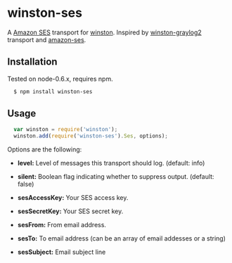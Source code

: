 # winston-ses

A [Amazon SES][2] transport for [winston][0]. Inspired by [winston-graylog2][1] transport and [amazon-ses][3].

## Installation
Tested on node-0.6.x, requires npm.

``` sh
  $ npm install winston-ses
```

## Usage
``` js
  var winston = require('winston');
  winston.add(require('winston-ses').Ses, options);

```

Options are the following:

* __level:__ Level of messages this transport should log. (default: info)
* __silent:__ Boolean flag indicating whether to suppress output. (default: false)

* __sesAccessKey:__ Your SES access key.
* __sesSecretKey:__ Your SES secret key.
* __sesFrom:__ From email address.
* __sesTo:__ To email address (can be an array of email addesses or a string)
* __sesSubject:__ Email subject line

[0]: https://github.com/flatiron/winston
[1]: https://github.com/flite/winston-graylog2
[2]: http://aws.amazon.com/ses/
[3]: https://github.com/jjenkins/node-amazon-ses